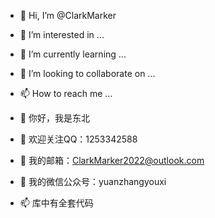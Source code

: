 - 👋 Hi, I’m @ClarkMarker
- 👀 I’m interested in ...
- 🌱 I’m currently learning ...
- 💞️ I’m looking to collaborate on ...
- 📫 How to reach me ...

- 👋 你好，我是东北
- 👀 欢迎关注QQ：1253342588
- 🌱 我的邮箱：ClarkMarker2022@outlook.com
- 💞️ 我的微信公众号：yuanzhangyouxi
- 📫 库中有全套代码
